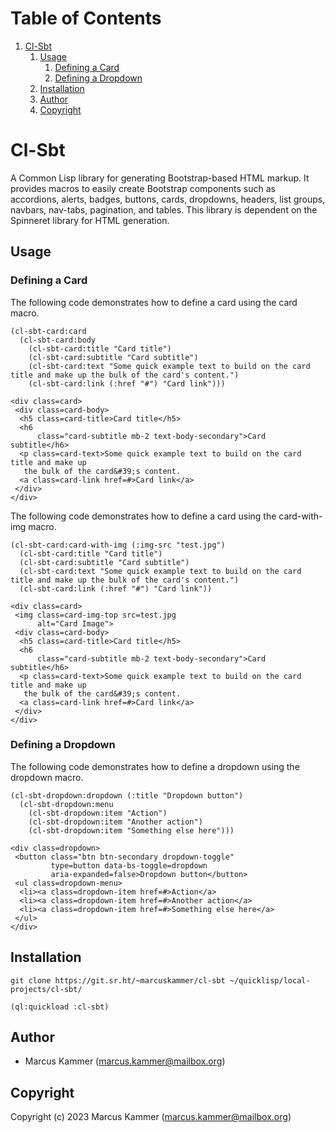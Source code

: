 
# Table of Contents

1.  [Cl-Sbt](#org6af45e7)
    1.  [Usage](#org4b1729c)
        1.  [Defining a Card](#org8a876fa)
        2.  [Defining a Dropdown](#orgcb10ca2)
    2.  [Installation](#org0da4cf2)
    3.  [Author](#org919d853)
    4.  [Copyright](#orgc51162e)


<a id="org6af45e7"></a>

# Cl-Sbt

A Common Lisp library for generating Bootstrap-based HTML markup. It provides
macros to easily create Bootstrap components such as accordions, alerts,
badges, buttons, cards, dropdowns, headers, list groups, navbars, nav-tabs,
pagination, and tables. This library is dependent on the Spinneret library for
HTML generation.


<a id="org4b1729c"></a>

## Usage


<a id="org8a876fa"></a>

### Defining a Card

The following code demonstrates how to define a card using the card macro.

    (cl-sbt-card:card
      (cl-sbt-card:body
        (cl-sbt-card:title "Card title")
        (cl-sbt-card:subtitle "Card subtitle")
        (cl-sbt-card:text "Some quick example text to build on the card title and make up the bulk of the card's content.")
        (cl-sbt-card:link (:href "#") "Card link")))

    <div class=card>
     <div class=card-body>
      <h5 class=card-title>Card title</h5>
      <h6
          class="card-subtitle mb-2 text-body-secondary">Card subtitle</h6>
      <p class=card-text>Some quick example text to build on the card title and make up
       the bulk of the card&#39;s content.
      <a class=card-link href=#>Card link</a>
     </div>
    </div>

The following code demonstrates how to define a card using the card-with-img macro.

    (cl-sbt-card:card-with-img (:img-src "test.jpg")
      (cl-sbt-card:title "Card title")
      (cl-sbt-card:subtitle "Card subtitle")
      (cl-sbt-card:text "Some quick example text to build on the card title and make up the bulk of the card's content.")
      (cl-sbt-card:link (:href "#") "Card link"))

    <div class=card>
     <img class=card-img-top src=test.jpg
          alt="Card Image">
     <div class=card-body>
      <h5 class=card-title>Card title</h5>
      <h6
          class="card-subtitle mb-2 text-body-secondary">Card subtitle</h6>
      <p class=card-text>Some quick example text to build on the card title and make up
       the bulk of the card&#39;s content.
      <a class=card-link href=#>Card link</a>
     </div>
    </div>


<a id="orgcb10ca2"></a>

### Defining a Dropdown

The following code demonstrates how to define a dropdown using the dropdown
macro.

    (cl-sbt-dropdown:dropdown (:title "Dropdown button")
      (cl-sbt-dropdown:menu
        (cl-sbt-dropdown:item "Action")
        (cl-sbt-dropdown:item "Another action")
        (cl-sbt-dropdown:item "Something else here")))

    <div class=dropdown>
     <button class="btn btn-secondary dropdown-toggle"
             type=button data-bs-toggle=dropdown
             aria-expanded=false>Dropdown button</button>
     <ul class=dropdown-menu>
      <li><a class=dropdown-item href=#>Action</a>
      <li><a class=dropdown-item href=#>Another action</a>
      <li><a class=dropdown-item href=#>Something else here</a>
     </ul>
    </div>


<a id="org0da4cf2"></a>

## Installation

    git clone https://git.sr.ht/~marcuskammer/cl-sbt ~/quicklisp/local-projects/cl-sbt/

    (ql:quickload :cl-sbt)


<a id="org919d853"></a>

## Author

-   Marcus Kammer (marcus.kammer@mailbox.org)


<a id="orgc51162e"></a>

## Copyright

Copyright (c) 2023 Marcus Kammer (marcus.kammer@mailbox.org)
